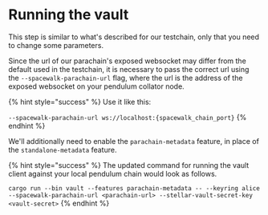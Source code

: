 # Running the vault

This step is similar to what's described for our testchain, only that you need to change some parameters.

Since the url of our parachain's exposed websocket may differ from the default used in the testchain, it is necessary to pass the correct url using the `--spacewalk-parachain-url` flag,  where the url is the address of the exposed websocket on your pendulum collator node.

{% hint style="success" %}
Use it like this:

`--spacewalk-parachain-url ws://localhost:{spacewalk_chain_port}`
{% endhint %}

We'll additionally need to enable the `parachain-metadata` feature, in place of the `standalone-metadata` feature.&#x20;

{% hint style="success" %}
The updated command for running the vault client against your local pendulum chain would look as follows.

`cargo run --bin vault --features parachain-metadata -- --keyring alice --spacewalk-parachain-url <parachain-url> --stellar-vault-secret-key <vault-secret>`
{% endhint %}
